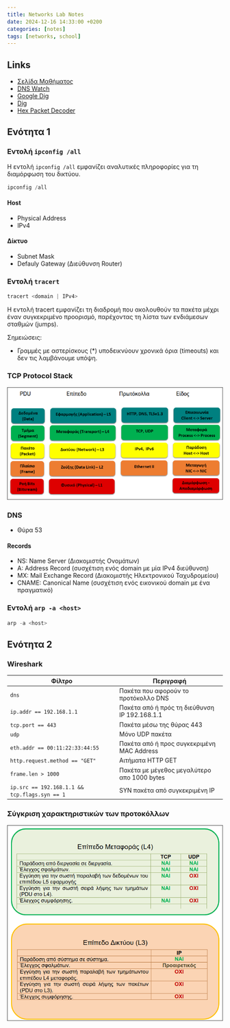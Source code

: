 ```yaml
---
title: Networks Lab Notes 
date: 2024-12-16 14:33:00 +0200
categories: [notes] 
tags: [networks, school]
---
```


## Links

- [Σελίδα Μαθήματος](https://people.iee.ihu.gr/~dima/?page_id=13#)
- [DNS Watch](https://dnswatch.info)
- [Google Dig](https://toolbox.googleapps.com/apps/dig/)
- [Dig](https://www.digwebinterface.com/)
- [Hex Packet Decoder](https://hpd.gasmi.net/)

## Ενότητα 1

### Εντολή `ipconfig /all`

Η εντολή `ipconfig /all` εμφανίζει αναλυτικές πληροφορίες για τη διαμόρφωση του δικτύου.

```powershell
ipconfig /all
```

#### Host 
- Physical Address
- IPv4

#### Δίκτυο
- Subnet Mask
- Defauly Gateway (Διεύθυνση Router)

### Εντολή `tracert`

```powershell
tracert <domain | IPv4>
```

Η εντολή tracert εμφανίζει τη διαδρομή που ακολουθούν τα πακέτα μέχρι έναν συγκεκριμένο προορισμό, παρέχοντας τη λίστα των ενδιάμεσων σταθμών (jumps).

Σημειώσεις:
- Γραμμές με αστερίσκους (*) υποδεικνύουν χρονικά όρια (timeouts) και δεν τις λαμβάνουμε υπόψη.


### TCP Protocol Stack

![tcp-protocol-stack](/assets/tcp-protocol-stack.png "TCP Protocol Stack")

### DNS

- Θύρα 53

#### Records

- NS: Name Server (Διακομιστής Ονομάτων)
- A: Address Record (συσχέτιση ενός domain με μία IPv4 διεύθυνση)
- MX: Mail Exchange Record (Διακομιστής Ηλεκτρονικού Ταχυδρομείου)
- CNAME: Canonical Name (συσχέτιση ενός εικονικού domain με ένα πραγματικό)

### Εντολή `arp -a <host>`

```powershell
arp -a <host>
```

## Ενότητα 2

### Wireshark

| Φίλτρο | Περιγραφή |
|--------|-----------|
| `dns` | Πακέτα που αφορούν το προτόκολλο DNS |
| `ip.addr == 192.168.1.1` | Πακέτα από ή πρός τη διεύθυνση IP 192.168.1.1 |
| `tcp.port == 443` | Πακέτα μέσω της θύρας 443 |
| `udp` | Μόνο UDP πακέτα |
| `eth.addr == 00:11:22:33:44:55` | Πακέτα από ή προς συγκεκριμένη MAC Address |
| `http.request.method == "GET"` | Αιτήματα HTTP GET |
| `frame.len > 1000` | Πακέτα με μέγεθος μεγαλύτερο απο 1000 bytes |
| `ip.src == 192.168.1.1 && tcp.flags.syn == 1` | SYN πακέτα από συγκεκριμένη IP |

### Σύγκριση χαρακτηριστικών των προτοκόλλων

![protocol-comparison](/assets/protocol-comparison.png "Protocol Comparison")


